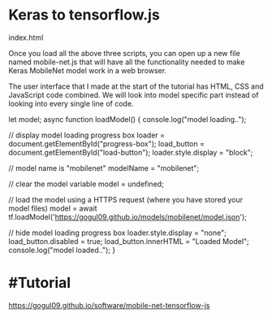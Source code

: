 # Keras to tensorflow.js


index.html 
	<script type="text/javascript" src="/js/imagenet_classes.js"></script> 
	<script src="https://cdn.jsdelivr.net/npm/@tensorflow/tfjs@latest"></script>
	<script type="text/javascript" src="https://code.jquery.com/jquery-2.1.1.min.js"></script> 




<p>
Once you load all the above three scripts, you can open up a new file named mobile-net.js that will have all the functionality needed to make Keras MobileNet model work in a web browser.

The user interface that I made at the start of the tutorial has HTML, CSS and JavaScript code combined. We will look into model specific part instead of looking into every single line of code.
</p>

let model;
async function loadModel() {
  console.log("model loading..");

  // display model loading progress box
  loader = document.getElementById("progress-box");
  load_button = document.getElementById("load-button");
  loader.style.display = "block";

  // model name is "mobilenet"
  modelName = "mobilenet";
  
  // clear the model variable
  model = undefined;
  
  // load the model using a HTTPS request (where you have stored your model files)
  model = await tf.loadModel('https://gogul09.github.io/models/mobilenet/model.json');
  
  // hide model loading progress box
  loader.style.display = "none";
  load_button.disabled = true;
  load_button.innerHTML = "Loaded Model";
  console.log("model loaded..");
}

<p>
	<h1>
#Tutorial</h1>

https://gogul09.github.io/software/mobile-net-tensorflow-js
